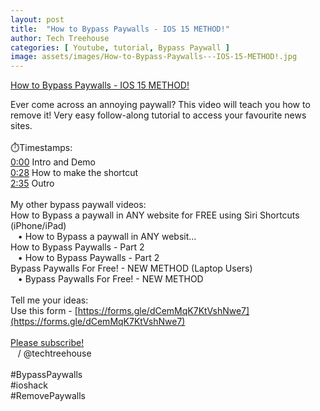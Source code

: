 ```yaml
---
layout: post
title:  "How to Bypass Paywalls - IOS 15 METHOD!"
author: Tech Treehouse
categories: [ Youtube, tutorial, Bypass Paywall ]
image: assets/images/How-to-Bypass-Paywalls---IOS-15-METHOD!.jpg
---
```


[How to Bypass Paywalls - IOS 15 METHOD!](https://youtube.com/watch?v=zkv64i0I-5E)

Ever come across an annoying paywall? This video will teach you how to remove it! Very easy follow-along tutorial to access your favourite news sites. <br><br>⏱️Timestamps:<br>[0:00](https://youtube.com/watch?v=zkv64i0I-5E&t=0) Intro and Demo<br>[0:28](https://youtube.com/watch?v=zkv64i0I-5E&t=28) How to make the shortcut<br>[2:35](https://youtube.com/watch?v=zkv64i0I-5E&t=155) Outro<br><br>My other bypass paywall videos:<br>How to Bypass a paywall in ANY website for FREE using Siri Shortcuts (iPhone/iPad)<br>   • How to Bypass a paywall in ANY websit...  <br>How to Bypass Paywalls - Part 2<br>   • How to Bypass Paywalls - Part 2  <br>Bypass Paywalls For Free! - NEW METHOD (Laptop Users)<br>   • Bypass Paywalls For Free! - NEW METHOD  <br><br>Tell me your ideas:<br>Use this form - [https://forms.gle/dCemMqK7KtVshNwe7](https://forms.gle/dCemMqK7KtVshNwe7)<br><br>[Please subscribe!](https://youtube.com/techtreehouse/?sub_confirmation=1)<br>   / @techtreehouse  <br><br>#BypassPaywalls<br>#ioshack<br>#RemovePaywalls
